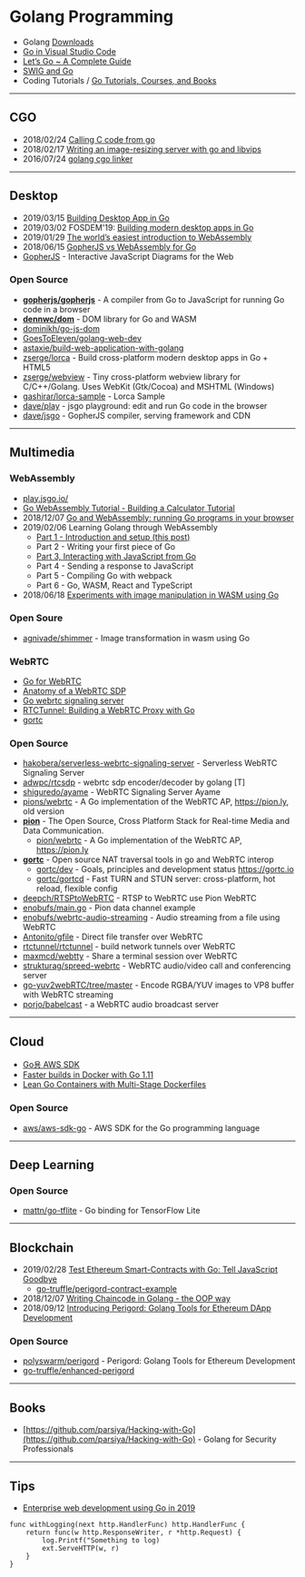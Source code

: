 # Golang Programming

- Golang [Downloads](https://golang.org/dl/)
- [Go in Visual Studio Code](https://code.visualstudio.com/docs/languages/go)
- [Let’s Go ~ A Complete Guide](https://medium.com/mindorks/lets-go-a-complete-guide-147aec23fd5a)
- [SWIG and Go](http://www.swig.org/Doc2.0/Go.html#Go_overview)
- Coding Tutorials / [Go Tutorials, Courses, and Books](https://gitconnected.com/learn/golang)


---
## CGO
- 2018/02/24 [Calling C code from go](https://karthikkaranth.me/blog/calling-c-code-from-go/)
- 2018/02/17 [Writing an image-resizing server with go and libvips](https://karthikkaranth.me/blog/image-resizing-server-go-libvips/)
- 2016/07/24 [golang cgo linker](https://medium.com/@alexguo123/golang-cgo-linker-64ee09f58b85)


---
## Desktop
- 2019/03/15 [Building Desktop App in Go](https://pepa.holla.cz/2019/03/15/building-desktop-app-in-go/)
- 2019/03/02 FOSDEM'19: [Building modern desktop apps in Go](https://fosdem.org/2019/schedule/event/godesktopapps/)
- 2019/01/29 [The world’s easiest introduction to WebAssembly](https://medium.freecodecamp.org/webassembly-with-golang-is-fun-b243c0e34f02)
- 2018/06/15 [GopherJS vs WebAssembly for Go](https://dev.to/hajimehoshi/gopherjs-vs-webassembly-for-go-148m)
 - [GopherJS](https://gojs.net/latest/index.html) - Interactive JavaScript Diagrams for the Web


### Open Source
- [**gopherjs/gopherjs**](https://github.com/gopherjs/gopherjs) - A compiler from Go to JavaScript for running Go code in a browser
- [**dennwc/dom**](https://github.com/dennwc/dom) - DOM library for Go and WASM
- [dominikh/go-js-dom](https://github.com/dominikh/go-js-dom)
- [GoesToEleven/golang-web-dev](https://github.com/GoesToEleven/golang-web-dev)
- [astaxie/build-web-application-with-golang](https://github.com/astaxie/build-web-application-with-golang)
- [zserge/lorca](https://github.com/zserge/lorca) - Build cross-platform modern desktop apps in Go + HTML5
- [zserge/webview](https://github.com/zserge/webview) - Tiny cross-platform webview library for C/C++/Golang. Uses WebKit (Gtk/Cocoa) and MSHTML (Windows)
- [gashirar/lorca-sample](https://github.com/gashirar/lorca-sample) - Lorca Sample
- [dave/play](https://github.com/dave/play) - jsgo playground: edit and run Go code in the browser
- [dave/jsgo](https://github.com/dave/jsgo) - GopherJS compiler, serving framework and CDN


---
## Multimedia

### WebAssembly
- [play.jsgo.io/](https://play.jsgo.io/)
- [Go WebAssembly Tutorial - Building a Calculator Tutorial](https://tutorialedge.net/golang/go-webassembly-tutorial/)
- 2018/12/07 [Go and WebAssembly: running Go programs in your browser](https://blog.gopheracademy.com/advent-2018/go-in-the-browser/)
- 2019/02/06 Learning Golang through WebAssembly
    - [Part 1 - Introduction and setup (this post)](https://www.aaron-powell.com/posts/2019-02-04-golang-wasm-1-introduction/)
    - Part 2 - Writing your first piece of Go
    - [Part 3, Interacting with JavaScript from Go](https://www.aaron-powell.com/posts/2019-02-06-golang-wasm-3-interacting-with-js-from-go/)
    - Part 4 - Sending a response to JavaScript
    - Part 5 - Compiling Go with webpack
    - Part 6 - Go, WASM, React and TypeScript
- 2018/06/18 [Experiments with image manipulation in WASM using Go](https://agniva.me/wasm/2018/06/18/shimmer-wasm.html)


### Open Soure
- [agnivade/shimmer](https://github.com/agnivade/shimmer) - Image transformation in wasm using Go


### WebRTC
- [Go for WebRTC](https://libs.garden/go/webrtc)
- [Anatomy of a WebRTC SDP](https://webrtchacks.com/sdp-anatomy/)
- [Go webrtc signaling server](https://libs.garden/go/search?q=webrtc%20signaling%20server)
- [RTCTunnel: Building a WebRTC Proxy with Go](https://www.doxsey.net/blog/rtctunnel--building-a-webrtc-proxy-with-go)
- [gortc](https://gortc.io)


### Open Source
- [hakobera/serverless-webrtc-signaling-server](https://github.com/hakobera/serverless-webrtc-signaling-server) - Serverless WebRTC Signaling Server
- [adwpc/rtcsdp](https://github.com/adwpc/rtcsdp) - webrtc sdp encoder/decoder by golang [T]
- [shiguredo/ayame](https://github.com/shiguredo/ayame) - WebRTC Signaling Server Ayame
- [pions/webrtc](https://github.com/pions/webrtc) - A Go implementation of the WebRTC AP, https://pion.ly, old version
- [**pion**](https://github.com/pion) - The Open Source, Cross Platform Stack for Real-time Media and Data Communication.
    - [pion/webrtc](https://github.com/pion/webrtc) - A Go implementation of the WebRTC AP, https://pion.ly
- [**gortc**](https://github.com/gortc) - Open source NAT traversal tools in go and WebRTC interop
    - [gortc/dev](https://github.com/gortc/dev) - Goals, principles and development status https://gortc.io
    - [gortc/gortcd](https://github.com/gortc/gortcd) - Fast TURN and STUN server: cross-platform, hot reload, flexible config
- [deepch/RTSPtoWebRTC](https://github.com/deepch/RTSPtoWebRTC) - RTSP to WebRTC use Pion WebRTC
- [enobufs/main.go](https://gist.github.com/enobufs/7d8e2996022658b31c04019afac91393) - Pion data channel example
- [enobufs/webrtc-audio-streaming](https://github.com/enobufs/webrtc-audio-streaming) - Audio streaming from a file using WebRTC
- [Antonito/gfile](https://github.com/Antonito/gfile) - Direct file transfer over WebRTC
- [rtctunnel/rtctunnel](https://github.com/rtctunnel/rtctunnel) - build network tunnels over WebRTC
- [maxmcd/webtty](https://github.com/maxmcd/webtty) - Share a terminal session over WebRTC
- [strukturag/spreed-webrtc](https://github.com/strukturag/spreed-webrtc) - WebRTC audio/video call and conferencing server
- [go-yuv2webRTC/tree/master](https://github.com/poi5305/go-yuv2webRTC) - Encode RGBA/YUV images to VP8 buffer with WebRTC streaming
- [porjo/babelcast](https://github.com/porjo/babelcast) - a WebRTC audio broadcast server


---
## Cloud
- [Go용 AWS SDK](https://aws.amazon.com/ko/sdk-for-go/)
- [Faster builds in Docker with Go 1.11](https://container-solutions.com/faster-builds-in-docker-with-go-1-11/)
- [Lean Go Containers with Multi-Stage Dockerfiles](https://container-solutions.com/lean-go-containers-multi-stage-dockerfiles/)


### Open Source
- [aws/aws-sdk-go](https://github.com/aws/aws-sdk-go) - AWS SDK for the Go programming language


---
## Deep Learning
### Open Source
- [mattn/go-tflite](https://github.com/mattn/go-tflite) - Go binding for TensorFlow Lite


---
## Blockchain
- 2019/02/28 [Test Ethereum Smart-Contracts with Go: Tell JavaScript Goodbye](https://medium.com/@olena_stoliarova/test-ethereum-smart-contracts-with-go-tell-javascript-goodbye-561789abc04b?fbclid=IwAR0WPIpF6GA_Y0BGuZdF7qiClgIGNosekAisbyKRNj7xCpN4OOMp7sVXoEY)
    - [go-truffle/perigord-contract-example](https://gitlab.com/go-truffle/perigord-contract-example)
- 2018/12/07 [Writing Chaincode in Golang - the OOP way](https://codeburst.io/writing-chaincode-in-golang-the-oop-way-4be3bb261dae)
- 2018/09/12 [Introducing Perigord: Golang Tools for Ethereum DApp Development](https://decentralize.today/introducing-perigord-golang-tools-for-ethereum-dapp-development-60556c2d9fd)

### Open Source
- [polyswarm/perigord](https://github.com/polyswarm/perigord) - Perigord: Golang Tools for Ethereum Development
- [go-truffle/enhanced-perigord](https://gitlab.com/go-truffle/enhanced-perigord)


---
## Books
- [https://github.com/parsiya/Hacking-with-Go](https://github.com/parsiya/Hacking-with-Go) - Golang for Security Professionals



---
## Tips
- [Enterprise web development using Go in 2019](https://www.reddit.com/r/golang/comments/b1qzkc/enterprise_web_development_using_go_in_2019/)
```golang
func withLogging(next http.HandlerFunc) http.HandlerFunc {
    return func(w http.ResponseWriter, r *http.Request) {
        log.Printf("Something to log)
        ext.ServeHTTP(w, r)
    }
}
```




